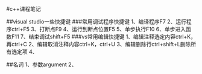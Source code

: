 #c++课程笔记

##visual studio一些快捷键
###常用调试程序快捷键
1、编译程序F7
2、运行程序ctrl+F5
3、打断点F9
4、运行到断点位置F5
5、单步执行F10
6、单步进入函数F11
7、结束调试shift+F5
###vs常用编辑快捷键
1、编辑注释选定内容ctrl+K，再ctrl+C
2、编辑取消注释内容ctrl+K，ctrl+U
3、编辑删除行ctrl+shift+L删除所有选定项
4、

##名词
1、参数argument        2、







































